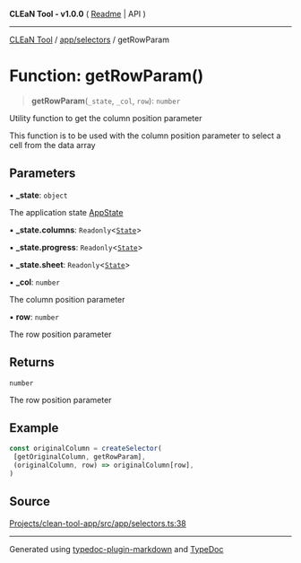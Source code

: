 **CLEaN Tool - v1.0.0** ( [Readme](../../../README.md) \| API )

***

[CLEaN Tool](../../../modules.md) / [app/selectors](../README.md) / getRowParam

# Function: getRowParam()

> **getRowParam**(`_state`, `_col`, `row`): `number`

Utility function to get the column position parameter

This function is to be used with the column position parameter to select a cell from the data array

## Parameters

▪ **\_state**: `object`

The application state [AppState](../../store/type-aliases/AppState.md)

▪ **\_state.columns**: `Readonly`\<[`State`](../../../selectors/columns/selectors/private/interfaces/State.md)\>

▪ **\_state.progress**: `Readonly`\<[`State`](../../../selectors/columns/selectors/private/interfaces/State.md)\>

▪ **\_state.sheet**: `Readonly`\<[`State`](../../../features/sheet/reducers/interfaces/State.md)\>

▪ **\_col**: `number`

The column position parameter

▪ **row**: `number`

The row position parameter

## Returns

`number`

The row position parameter

## Example

```ts
const originalColumn = createSelector(
 [getOriginalColumn, getRowParam],
 (originalColumn, row) => originalColumn[row],
)
```

## Source

[Projects/clean-tool-app/src/app/selectors.ts:38](https://github.com/yuckyh/clean-tool-app/)

***

Generated using [typedoc-plugin-markdown](https://www.npmjs.com/package/typedoc-plugin-markdown) and [TypeDoc](https://typedoc.org/)
